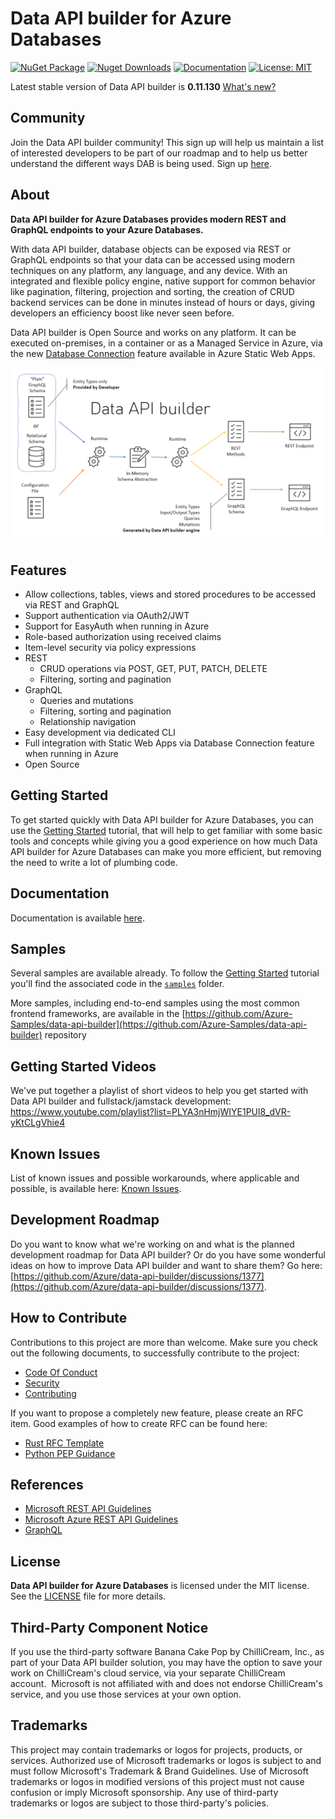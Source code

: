 # Data API builder for Azure Databases

[![NuGet Package](https://img.shields.io/nuget/v/microsoft.dataapibuilder.svg?color=success)](https://www.nuget.org/packages/Microsoft.DataApiBuilder)
[![Nuget Downloads](https://img.shields.io/nuget/dt/Microsoft.DataApiBuilder)](https://www.nuget.org/packages/Microsoft.DataApiBuilder)
[![Documentation](https://img.shields.io/badge/docs-website-%23fc0)](https://learn.microsoft.com/azure/data-api-builder/)
[![License: MIT](https://img.shields.io/badge/license-MIT-blue.svg)](https://opensource.org/licenses/MIT)

Latest stable version of Data API builder is **0.11.130** [What's new?](https://learn.microsoft.com/azure/data-api-builder/whats-new)

## Community

Join the Data API builder community! This sign up will help us maintain a list of interested developers to be part of our roadmap and to help us better understand the different ways DAB is being used. Sign up [here](https://forms.office.com/pages/responsepage.aspx?id=v4j5cvGGr0GRqy180BHbR1S1JdzGAxhDrefV-tBYtwZUNE1RWVo0SUVMTkRESUZLMVVOS0wwUFNVRy4u).

## About

**Data API builder for Azure Databases provides modern REST and GraphQL endpoints to your Azure Databases.**

With data API builder, database objects can be exposed via REST or GraphQL endpoints so that your data can be accessed using modern techniques on any platform, any language, and any device. With an integrated and flexible policy engine, native support for common behavior like pagination, filtering, projection and sorting, the creation of CRUD backend services can be done in minutes instead of hours or days, giving developers an efficiency boost like never seen before.

Data API builder is Open Source and works on any platform. It can be executed on-premises, in a container or as a Managed Service in Azure, via the new [Database Connection](https://learn.microsoft.com/azure/static-web-apps/database-overview) feature available in Azure Static Web Apps.

![Data API builder Architecture Overview Diagram](./docs/media/dab-architecture-overview.png)

## Features

- Allow collections, tables, views and stored procedures to be accessed via REST and GraphQL
- Support authentication via OAuth2/JWT
- Support for EasyAuth when running in Azure
- Role-based authorization using received claims
- Item-level security via policy expressions
- REST
  - CRUD operations via POST, GET, PUT, PATCH, DELETE
  - Filtering, sorting and pagination
- GraphQL
  - Queries and mutations
  - Filtering, sorting and pagination
  - Relationship navigation
- Easy development via dedicated CLI
- Full integration with Static Web Apps via Database Connection feature when running in Azure
- Open Source

## Getting Started

To get started quickly with Data API builder for Azure Databases, you can use the [Getting Started](https://learn.microsoft.com/azure/data-api-builder/get-started/get-started-with-data-api-builder) tutorial, that will help to get familiar with some basic tools and concepts while giving you a good experience on how much Data API builder for Azure Databases can make you more efficient, but removing the need to write a lot of plumbing code.

## Documentation

Documentation is available [here](https://learn.microsoft.com/azure/data-api-builder/).

## Samples

Several samples are available already. To follow the [Getting Started](https://learn.microsoft.com/azure/data-api-builder/get-started/get-started-with-data-api-builder) tutorial you'll find the associated code in the [`samples`](https://github.com/Azure/data-api-builder/tree/main/samples) folder.

More samples, including end-to-end samples using the most common frontend frameworks, are available in the [https://github.com/Azure-Samples/data-api-builder](https://github.com/Azure-Samples/data-api-builder) repository

## Getting Started Videos

We've put together a playlist of short videos to help you get started with Data API builder and fullstack/jamstack development: https://www.youtube.com/playlist?list=PLYA3nHmjWIYE1PUl8_dVR-yKtCLgVhie4

## Known Issues

List of known issues and possible workarounds, where applicable and possible, is available here: [Known Issues](https://learn.microsoft.com/azure/data-api-builder/known-issues).

## Development Roadmap

Do you want to know what we're working on and what is the planned development roadmap for Data API builder? Or do you have some wonderful ideas on how to improve Data API builder and want to share them? Go here: [https://github.com/Azure/data-api-builder/discussions/1377](https://github.com/Azure/data-api-builder/discussions/1377).

## How to Contribute

Contributions to this project are more than welcome. Make sure you check out the following documents, to successfully contribute to the project:

- [Code Of Conduct](./CODE_OF_CONDUCT.md)
- [Security](./SECURITY.md)
- [Contributing](./CONTRIBUTING.md)

If you want to propose a completely new feature, please create an RFC item. Good examples of how to create RFC can be found here:

- [Rust RFC Template](https://github.com/rust-lang/rfcs/blob/master/0000-template.md)
- [Python PEP Guidance](https://www.python.org/dev/peps/pep-0001/#what-belongs-in-a-successful-pep)

## References

- [Microsoft REST API Guidelines](https://github.com/microsoft/api-guidelines/blob/vNext/Guidelines.md)
- [Microsoft Azure REST API Guidelines](https://github.com/microsoft/api-guidelines/blob/vNext/azure/Guidelines.md)
- [GraphQL](https://graphql.org/)

## License

**Data API builder for Azure Databases** is licensed under the MIT license. See the [LICENSE](./LICENSE.txt) file for more details.

## Third-Party Component Notice

If you use the third-party software Banana Cake Pop by ChilliCream, Inc., as part of your Data API builder solution, you may have the option to save your work on ChilliCream's cloud service, via your separate ChilliCream account.  Microsoft is not affiliated with and does not endorse ChilliCream's service, and you use those services at your own option.

## Trademarks

This project may contain trademarks or logos for projects, products, or services. Authorized use of Microsoft trademarks or logos is subject to and must follow Microsoft's Trademark & Brand Guidelines. Use of Microsoft trademarks or logos in modified versions of this project must not cause confusion or imply Microsoft sponsorship. Any use of third-party trademarks or logos are subject to those third-party's policies.
